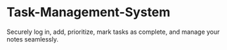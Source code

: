 # Task-Management-System
Securely log in, add, prioritize, mark tasks as complete, and manage your notes seamlessly.
